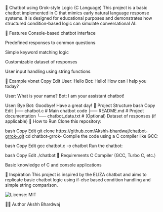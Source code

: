 🧠 Chatbot using Grok-style Logic (C Language)
This project is a basic chatbot implemented in C that mimics early natural language response systems. It is designed for educational purposes and demonstrates how structured condition-based logic can simulate conversational AI.

🔧 Features
Console-based chatbot interface

Predefined responses to common questions

Simple keyword matching logic

Customizable dataset of responses

User input handling using string functions



🧪 Example
vbnet
Copy
Edit
User: Hello
Bot: Hello! How can I help you today?

User: What is your name?
Bot: I am your assistant chatbot!

User: Bye
Bot: Goodbye! Have a great day!
📁 Project Structure
bash
Copy
Edit
├── chatbot.c         # Main chatbot code
├── README.md         # Project documentation
└── chatbot_data.txt  # (Optional) Dataset of responses (if applicable)
🚀 How to Run
Clone this repository:

bash
Copy
Edit
git clone https://github.com/Akshh-bhardwaj/chatbot-grrok-.git
cd chatbot-grrok-
Compile the code using a C compiler like GCC:

bash
Copy
Edit
gcc chatbot.c -o chatbot
Run the chatbot:

bash
Copy
Edit
./chatbot
📌 Requirements
C Compiler (GCC, Turbo C, etc.)

Basic knowledge of C and console applications

🧠 Inspiration
This project is inspired by the ELIZA chatbot and aims to replicate basic chatbot logic using if-else based condition handling and simple string comparison.

![License: MIT](https://img.shields.io/badge/License-MIT-yellow.svg)


👨‍💻 Author
Akshh Bhardwaj

